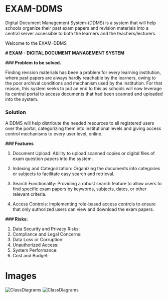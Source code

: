 # EXAM-DDMS
Digital Document Management System-(DDMS) is a system that will help schools organize their past exam papers and revision materials into a central server accessible to both the learners and the teachers/lecturers. 

Welcome to the EXAM-DDMS

****# EXAM - DIGITAL DOCUMENT MANAGEMENT SYSTEM****

**### Problem to be solved.**

Finding revision materials has been a problem for every learning institution, where past papers are always hardly reachable by the learners, owing to the poor archival conditions and mechanism used by the institution. For that reason, this system seeks to put an end to this as schools will now leverage its central portal to access documents that had been scanned and uploaded into the system.

### Solution

A DDMS will help distribute the needed resources to all registered users over the portal, categorizing them into institutional levels and giving access control mechanisms to every user level, online. 

**### Features**

1. Document Upload: Ability to upload scanned copies or digital files of exam question papers into the system.

2. Indexing and Categorization: Organizing the documents into categories or subjects to facilitate easy search and retrieval.

3. Search Functionality: Providing a robust search feature to allow users to find specific exam papers by keywords, subjects, dates, or other relevant 
   criteria.

4. Access Controls: Implementing role-based access controls to ensure that only authorized users can view and download the exam papers.


**### Risks:**
1. Data Security and Privacy Risks:
2. Compliance and Legal Concerns: 
3. Data Loss or Corruption:
4. Unauthorized Access: 
5. System Performance: 
6. Cost and Budget: 


# Images 
![ClassDiagrams](https://github.com/1805George/EXAM-DDMS/assets/96629050/ad26d9c8-3dc7-44dc-b142-13abc47236b5)
![ClassDiagrams](https://github.com/1805George/EXAM-DDMS/assets/96629050/c27b426e-cb27-4cc0-b5c4-1f5dabfbd2ae)
